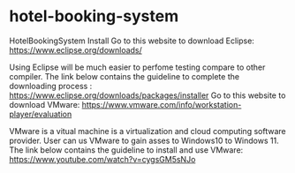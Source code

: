 # hotel-booking-system
HotelBookingSystem
Install
Go to this website to download Eclipse: https://www.eclipse.org/downloads/

Using Eclipse will be much easier to perfome testing compare to other compiler.
The link below contains the guideline to complete the downloading process : https://www.eclipse.org/downloads/packages/installer
Go to this website to download VMware: https://www.vmware.com/info/workstation-player/evaluation

VMware is a vitual machine is a virtualization and cloud computing software provider. User can us VMware to gain asses to Windows10 to Windows 11.
The link below contains the guideline to install and use VMware: https://www.youtube.com/watch?v=cygsGM5sNJo
